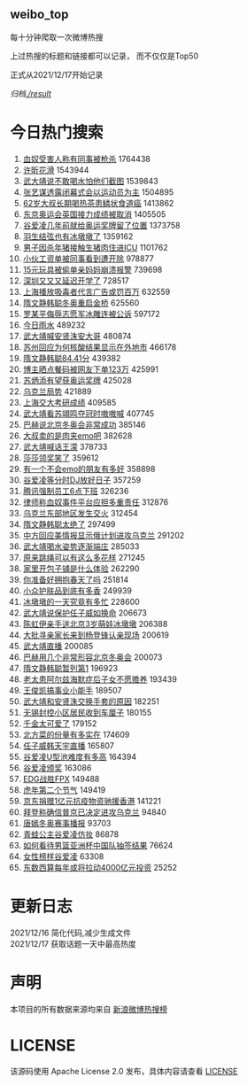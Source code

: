 weibo_top  
---
每十分钟爬取一次微博热搜  

上过热搜的标题和链接都可以记录， 而不仅仅是Top50

正式从2021/12/17开始记录  

*归档[./result](./result/)*

# 今日热门搜索  
1. [血奴受害人称有同事被枪杀](https://s.weibo.com//weibo?q=%23%E8%A1%80%E5%A5%B4%E5%8F%97%E5%AE%B3%E4%BA%BA%E7%A7%B0%E6%9C%89%E5%90%8C%E4%BA%8B%E8%A2%AB%E6%9E%AA%E6%9D%80%23&Refer=top) 1764438
2. [许昕花滑](https://s.weibo.com//weibo?q=%23%E8%AE%B8%E6%98%95%E8%8A%B1%E6%BB%91%23&Refer=top) 1543944
3. [武大靖说不敢喝水怕他们截图](https://s.weibo.com//weibo?q=%23%E6%AD%A6%E5%A4%A7%E9%9D%96%E8%AF%B4%E4%B8%8D%E6%95%A2%E5%96%9D%E6%B0%B4%E6%80%95%E4%BB%96%E4%BB%AC%E6%88%AA%E5%9B%BE%23&Refer=top) 1539843
4. [张艺谋透露闭幕式会以运动员为主](https://s.weibo.com//weibo?q=%23%E5%BC%A0%E8%89%BA%E8%B0%8B%E9%80%8F%E9%9C%B2%E9%97%AD%E5%B9%95%E5%BC%8F%E4%BC%9A%E4%BB%A5%E8%BF%90%E5%8A%A8%E5%91%98%E4%B8%BA%E4%B8%BB%23&Refer=top) 1504895
5. [62岁大叔长期喝热茶患鳞状食道癌](https://s.weibo.com//weibo?q=%2362%E5%B2%81%E5%A4%A7%E5%8F%94%E9%95%BF%E6%9C%9F%E5%96%9D%E7%83%AD%E8%8C%B6%E6%82%A3%E9%B3%9E%E7%8A%B6%E9%A3%9F%E9%81%93%E7%99%8C%23&Refer=top) 1413862
6. [东京奥运会英国接力成绩被取消](https://s.weibo.com//weibo?q=%23%E4%B8%9C%E4%BA%AC%E5%A5%A5%E8%BF%90%E4%BC%9A%E8%8B%B1%E5%9B%BD%E6%8E%A5%E5%8A%9B%E6%88%90%E7%BB%A9%E8%A2%AB%E5%8F%96%E6%B6%88%23&Refer=top) 1405505
7. [谷爱凌几年前就给奥运奖牌留了位置](https://s.weibo.com//weibo?q=%23%E8%B0%B7%E7%88%B1%E5%87%8C%E5%87%A0%E5%B9%B4%E5%89%8D%E5%B0%B1%E7%BB%99%E5%A5%A5%E8%BF%90%E5%A5%96%E7%89%8C%E7%95%99%E4%BA%86%E4%BD%8D%E7%BD%AE%23&Refer=top) 1373758
8. [羽生结弦也有冰墩墩了](https://s.weibo.com//weibo?q=%23%E7%BE%BD%E7%94%9F%E7%BB%93%E5%BC%A6%E4%B9%9F%E6%9C%89%E5%86%B0%E5%A2%A9%E5%A2%A9%E4%BA%86%23&Refer=top) 1359162
9. [男子因杀年猪接触生猪肉住进ICU](https://s.weibo.com//weibo?q=%23%E7%94%B7%E5%AD%90%E5%9B%A0%E6%9D%80%E5%B9%B4%E7%8C%AA%E6%8E%A5%E8%A7%A6%E7%94%9F%E7%8C%AA%E8%82%89%E4%BD%8F%E8%BF%9BICU%23&Refer=top) 1101762
10. [小伙工资单被同事看到遭开除](https://s.weibo.com//weibo?q=%23%E5%B0%8F%E4%BC%99%E5%B7%A5%E8%B5%84%E5%8D%95%E8%A2%AB%E5%90%8C%E4%BA%8B%E7%9C%8B%E5%88%B0%E9%81%AD%E5%BC%80%E9%99%A4%23&Refer=top) 978877
11. [15元玩具被偷单亲妈妈崩溃报警](https://s.weibo.com//weibo?q=%2315%E5%85%83%E7%8E%A9%E5%85%B7%E8%A2%AB%E5%81%B7%E5%8D%95%E4%BA%B2%E5%A6%88%E5%A6%88%E5%B4%A9%E6%BA%83%E6%8A%A5%E8%AD%A6%23&Refer=top) 739698
12. [深圳又又又延迟开学了](https://s.weibo.com//weibo?q=%23%E6%B7%B1%E5%9C%B3%E5%8F%88%E5%8F%88%E5%8F%88%E5%BB%B6%E8%BF%9F%E5%BC%80%E5%AD%A6%E4%BA%86%23&Refer=top) 728517
13. [上海播放吸毒者代言广告或罚百万](https://s.weibo.com//weibo?q=%23%E4%B8%8A%E6%B5%B7%E6%92%AD%E6%94%BE%E5%90%B8%E6%AF%92%E8%80%85%E4%BB%A3%E8%A8%80%E5%B9%BF%E5%91%8A%E6%88%96%E7%BD%9A%E7%99%BE%E4%B8%87%23&Refer=top) 632559
14. [隋文静韩聪冬奥重启金桥](https://s.weibo.com//weibo?q=%23%E9%9A%8B%E6%96%87%E9%9D%99%E9%9F%A9%E8%81%AA%E5%86%AC%E5%A5%A5%E9%87%8D%E5%90%AF%E9%87%91%E6%A1%A5%23&Refer=top) 625560
15. [罗某平侮辱志愿军冰雕连被公诉](https://s.weibo.com//weibo?q=%23%E7%BD%97%E6%9F%90%E5%B9%B3%E4%BE%AE%E8%BE%B1%E5%BF%97%E6%84%BF%E5%86%9B%E5%86%B0%E9%9B%95%E8%BF%9E%E8%A2%AB%E5%85%AC%E8%AF%89%23&Refer=top) 597172
16. [今日雨水](https://s.weibo.com//weibo?q=%23%E4%BB%8A%E6%97%A5%E9%9B%A8%E6%B0%B4%23&Refer=top) 489232
17. [武大靖喊安贤洙安大哥](https://s.weibo.com//weibo?q=%23%E6%AD%A6%E5%A4%A7%E9%9D%96%E5%96%8A%E5%AE%89%E8%B4%A4%E6%B4%99%E5%AE%89%E5%A4%A7%E5%93%A5%23&Refer=top) 480874
18. [苏州回应为何核酸结果显示在外地市](https://s.weibo.com//weibo?q=%23%E8%8B%8F%E5%B7%9E%E5%9B%9E%E5%BA%94%E4%B8%BA%E4%BD%95%E6%A0%B8%E9%85%B8%E7%BB%93%E6%9E%9C%E6%98%BE%E7%A4%BA%E5%9C%A8%E5%A4%96%E5%9C%B0%E5%B8%82%23&Refer=top) 466178
19. [隋文静韩聪84.41分](https://s.weibo.com//weibo?q=%23%E9%9A%8B%E6%96%87%E9%9D%99%E9%9F%A9%E8%81%AA84.41%E5%88%86%23&Refer=top) 439382
20. [博主晒点餐码被网友下单123万](https://s.weibo.com//weibo?q=%23%E5%8D%9A%E4%B8%BB%E6%99%92%E7%82%B9%E9%A4%90%E7%A0%81%E8%A2%AB%E7%BD%91%E5%8F%8B%E4%B8%8B%E5%8D%95123%E4%B8%87%23&Refer=top) 425991
21. [苏炳添有望获奥运奖牌](https://s.weibo.com//weibo?q=%23%E8%8B%8F%E7%82%B3%E6%B7%BB%E6%9C%89%E6%9C%9B%E8%8E%B7%E5%A5%A5%E8%BF%90%E5%A5%96%E7%89%8C%23&Refer=top) 425028
22. [乌克兰局势](https://s.weibo.com//weibo?q=%E4%B9%8C%E5%85%8B%E5%85%B0%E5%B1%80%E5%8A%BF&Refer=top) 421889
23. [上海交大考研成绩](https://s.weibo.com//weibo?q=%E4%B8%8A%E6%B5%B7%E4%BA%A4%E5%A4%A7%E8%80%83%E7%A0%94%E6%88%90%E7%BB%A9&Refer=top) 409585
24. [武大靖看苏翊鸣夺冠时嗷嗷喊](https://s.weibo.com//weibo?q=%23%E6%AD%A6%E5%A4%A7%E9%9D%96%E7%9C%8B%E8%8B%8F%E7%BF%8A%E9%B8%A3%E5%A4%BA%E5%86%A0%E6%97%B6%E5%97%B7%E5%97%B7%E5%96%8A%23&Refer=top) 407745
25. [巴赫说北京冬奥会非常成功](https://s.weibo.com//weibo?q=%23%E5%B7%B4%E8%B5%AB%E8%AF%B4%E5%8C%97%E4%BA%AC%E5%86%AC%E5%A5%A5%E4%BC%9A%E9%9D%9E%E5%B8%B8%E6%88%90%E5%8A%9F%23&Refer=top) 385146
26. [大叔卖的是肉夹emo吧](https://s.weibo.com//weibo?q=%23%E5%A4%A7%E5%8F%94%E5%8D%96%E7%9A%84%E6%98%AF%E8%82%89%E5%A4%B9emo%E5%90%A7%23&Refer=top) 382628
27. [武大靖喊话王濛](https://s.weibo.com//weibo?q=%23%E6%AD%A6%E5%A4%A7%E9%9D%96%E5%96%8A%E8%AF%9D%E7%8E%8B%E6%BF%9B%23&Refer=top) 378733
28. [莎莎领奖笑了](https://s.weibo.com//weibo?q=%23%E8%8E%8E%E8%8E%8E%E9%A2%86%E5%A5%96%E7%AC%91%E4%BA%86%23&Refer=top) 359612
29. [有一个不会emo的朋友有多好](https://s.weibo.com//weibo?q=%23%E6%9C%89%E4%B8%80%E4%B8%AA%E4%B8%8D%E4%BC%9Aemo%E7%9A%84%E6%9C%8B%E5%8F%8B%E6%9C%89%E5%A4%9A%E5%A5%BD%23&Refer=top) 358898
30. [谷爱凌等分时DJ放好日子](https://s.weibo.com//weibo?q=%23%E8%B0%B7%E7%88%B1%E5%87%8C%E7%AD%89%E5%88%86%E6%97%B6DJ%E6%94%BE%E5%A5%BD%E6%97%A5%E5%AD%90%23&Refer=top) 357259
31. [腾讯强制员工6点下班](https://s.weibo.com//weibo?q=%23%E8%85%BE%E8%AE%AF%E5%BC%BA%E5%88%B6%E5%91%98%E5%B7%A56%E7%82%B9%E4%B8%8B%E7%8F%AD%23&Refer=top) 326236
32. [律师称血奴事件平台应担多重责任](https://s.weibo.com//weibo?q=%23%E5%BE%8B%E5%B8%88%E7%A7%B0%E8%A1%80%E5%A5%B4%E4%BA%8B%E4%BB%B6%E5%B9%B3%E5%8F%B0%E5%BA%94%E6%8B%85%E5%A4%9A%E9%87%8D%E8%B4%A3%E4%BB%BB%23&Refer=top) 312876
33. [乌克兰东部地区发生交火](https://s.weibo.com//weibo?q=%23%E4%B9%8C%E5%85%8B%E5%85%B0%E4%B8%9C%E9%83%A8%E5%9C%B0%E5%8C%BA%E5%8F%91%E7%94%9F%E4%BA%A4%E7%81%AB%23&Refer=top) 312454
34. [隋文静韩聪太绝了](https://s.weibo.com//weibo?q=%23%E9%9A%8B%E6%96%87%E9%9D%99%E9%9F%A9%E8%81%AA%E5%A4%AA%E7%BB%9D%E4%BA%86%23&Refer=top) 297499
35. [中方回应美情报显示俄计划进攻乌克兰](https://s.weibo.com//weibo?q=%23%E4%B8%AD%E6%96%B9%E5%9B%9E%E5%BA%94%E7%BE%8E%E6%83%85%E6%8A%A5%E6%98%BE%E7%A4%BA%E4%BF%84%E8%AE%A1%E5%88%92%E8%BF%9B%E6%94%BB%E4%B9%8C%E5%85%8B%E5%85%B0%23&Refer=top) 291202
36. [武大靖喝水姿势逐渐端庄](https://s.weibo.com//weibo?q=%23%E6%AD%A6%E5%A4%A7%E9%9D%96%E5%96%9D%E6%B0%B4%E5%A7%BF%E5%8A%BF%E9%80%90%E6%B8%90%E7%AB%AF%E5%BA%84%23&Refer=top) 285033
37. [原来跳绳可以有这么多花样](https://s.weibo.com//weibo?q=%23%E5%8E%9F%E6%9D%A5%E8%B7%B3%E7%BB%B3%E5%8F%AF%E4%BB%A5%E6%9C%89%E8%BF%99%E4%B9%88%E5%A4%9A%E8%8A%B1%E6%A0%B7%23&Refer=top) 271245
38. [家里开包子铺是什么体验](https://s.weibo.com//weibo?q=%23%E5%AE%B6%E9%87%8C%E5%BC%80%E5%8C%85%E5%AD%90%E9%93%BA%E6%98%AF%E4%BB%80%E4%B9%88%E4%BD%93%E9%AA%8C%23&Refer=top) 262290
39. [你准备好拥抱春天了吗](https://s.weibo.com//weibo?q=%23%E4%BD%A0%E5%87%86%E5%A4%87%E5%A5%BD%E6%8B%A5%E6%8A%B1%E6%98%A5%E5%A4%A9%E4%BA%86%E5%90%97%23&Refer=top) 251814
40. [小众护肤品到底有多香](https://s.weibo.com//weibo?q=%23%E5%B0%8F%E4%BC%97%E6%8A%A4%E8%82%A4%E5%93%81%E5%88%B0%E5%BA%95%E6%9C%89%E5%A4%9A%E9%A6%99%23&Refer=top) 249939
41. [冰墩墩的一天究竟有多忙](https://s.weibo.com//weibo?q=%23%E5%86%B0%E5%A2%A9%E5%A2%A9%E7%9A%84%E4%B8%80%E5%A4%A9%E7%A9%B6%E7%AB%9F%E6%9C%89%E5%A4%9A%E5%BF%99%23&Refer=top) 228600
42. [武大靖说保护任子威如换命](https://s.weibo.com//weibo?q=%23%E6%AD%A6%E5%A4%A7%E9%9D%96%E8%AF%B4%E4%BF%9D%E6%8A%A4%E4%BB%BB%E5%AD%90%E5%A8%81%E5%A6%82%E6%8D%A2%E5%91%BD%23&Refer=top) 206673
43. [陈虹伊亲手送北京3岁萌娃冰墩墩](https://s.weibo.com//weibo?q=%23%E9%99%88%E8%99%B9%E4%BC%8A%E4%BA%B2%E6%89%8B%E9%80%81%E5%8C%97%E4%BA%AC3%E5%B2%81%E8%90%8C%E5%A8%83%E5%86%B0%E5%A2%A9%E5%A2%A9%23&Refer=top) 206388
44. [大批寻亲家长来到杨登锋认亲现场](https://s.weibo.com//weibo?q=%23%E5%A4%A7%E6%89%B9%E5%AF%BB%E4%BA%B2%E5%AE%B6%E9%95%BF%E6%9D%A5%E5%88%B0%E6%9D%A8%E7%99%BB%E9%94%8B%E8%AE%A4%E4%BA%B2%E7%8E%B0%E5%9C%BA%23&Refer=top) 200619
45. [武大靖直播](https://s.weibo.com//weibo?q=%23%E6%AD%A6%E5%A4%A7%E9%9D%96%E7%9B%B4%E6%92%AD%23&Refer=top) 200085
46. [巴赫用几个非常形容北京冬奥会](https://s.weibo.com//weibo?q=%23%E5%B7%B4%E8%B5%AB%E7%94%A8%E5%87%A0%E4%B8%AA%E9%9D%9E%E5%B8%B8%E5%BD%A2%E5%AE%B9%E5%8C%97%E4%BA%AC%E5%86%AC%E5%A5%A5%E4%BC%9A%23&Refer=top) 200073
47. [隋文静韩聪暂列第1](https://s.weibo.com//weibo?q=%23%E9%9A%8B%E6%96%87%E9%9D%99%E9%9F%A9%E8%81%AA%E6%9A%82%E5%88%97%E7%AC%AC1%23&Refer=top) 196923
48. [老太患阿尔兹海默症后子女不愿赡养](https://s.weibo.com//weibo?q=%23%E8%80%81%E5%A4%AA%E6%82%A3%E9%98%BF%E5%B0%94%E5%85%B9%E6%B5%B7%E9%BB%98%E7%97%87%E5%90%8E%E5%AD%90%E5%A5%B3%E4%B8%8D%E6%84%BF%E8%B5%A1%E5%85%BB%23&Refer=top) 193439
49. [王俊凯搞事业小能手](https://s.weibo.com//weibo?q=%23%E7%8E%8B%E4%BF%8A%E5%87%AF%E6%90%9E%E4%BA%8B%E4%B8%9A%E5%B0%8F%E8%83%BD%E6%89%8B%23&Refer=top) 189507
50. [武大靖和安贤洙交换手套的原因](https://s.weibo.com//weibo?q=%23%E6%AD%A6%E5%A4%A7%E9%9D%96%E5%92%8C%E5%AE%89%E8%B4%A4%E6%B4%99%E4%BA%A4%E6%8D%A2%E6%89%8B%E5%A5%97%E7%9A%84%E5%8E%9F%E5%9B%A0%23&Refer=top) 182251
51. [无锡封控小区居民收到车厘子](https://s.weibo.com//weibo?q=%23%E6%97%A0%E9%94%A1%E5%B0%81%E6%8E%A7%E5%B0%8F%E5%8C%BA%E5%B1%85%E6%B0%91%E6%94%B6%E5%88%B0%E8%BD%A6%E5%8E%98%E5%AD%90%23&Refer=top) 180155
52. [千金太可爱了](https://s.weibo.com//weibo?q=%23%E5%8D%83%E9%87%91%E5%A4%AA%E5%8F%AF%E7%88%B1%E4%BA%86%23&Refer=top) 179152
53. [北方菜的份量有多实在](https://s.weibo.com//weibo?q=%23%E5%8C%97%E6%96%B9%E8%8F%9C%E7%9A%84%E4%BB%BD%E9%87%8F%E6%9C%89%E5%A4%9A%E5%AE%9E%E5%9C%A8%23&Refer=top) 174609
54. [任子威韩天宇直播](https://s.weibo.com//weibo?q=%E4%BB%BB%E5%AD%90%E5%A8%81%E9%9F%A9%E5%A4%A9%E5%AE%87%E7%9B%B4%E6%92%AD&Refer=top) 165807
55. [谷爱凌U型池难度有多高](https://s.weibo.com//weibo?q=%23%E8%B0%B7%E7%88%B1%E5%87%8CU%E5%9E%8B%E6%B1%A0%E9%9A%BE%E5%BA%A6%E6%9C%89%E5%A4%9A%E9%AB%98%23&Refer=top) 164394
56. [谷爱凌颁奖](https://s.weibo.com//weibo?q=%23%E8%B0%B7%E7%88%B1%E5%87%8C%E9%A2%81%E5%A5%96%23&Refer=top) 163086
57. [EDG战胜FPX](https://s.weibo.com//weibo?q=%23EDG%E6%88%98%E8%83%9CFPX%23&Refer=top) 149488
58. [虎年第二个节气](https://s.weibo.com//weibo?q=%23%E8%99%8E%E5%B9%B4%E7%AC%AC%E4%BA%8C%E4%B8%AA%E8%8A%82%E6%B0%94%23&Refer=top) 149419
59. [京东捐赠1亿元抗疫物资驰援香港](https://s.weibo.com//weibo?q=%23%E4%BA%AC%E4%B8%9C%E6%8D%90%E8%B5%A01%E4%BA%BF%E5%85%83%E6%8A%97%E7%96%AB%E7%89%A9%E8%B5%84%E9%A9%B0%E6%8F%B4%E9%A6%99%E6%B8%AF%23&Refer=top) 141221
60. [拜登称确信普京已决定进攻乌克兰](https://s.weibo.com//weibo?q=%23%E6%8B%9C%E7%99%BB%E7%A7%B0%E7%A1%AE%E4%BF%A1%E6%99%AE%E4%BA%AC%E5%B7%B2%E5%86%B3%E5%AE%9A%E8%BF%9B%E6%94%BB%E4%B9%8C%E5%85%8B%E5%85%B0%23&Refer=top) 94840
61. [唐嫣冬奥赛事播报](https://s.weibo.com//weibo?q=%23%E5%94%90%E5%AB%A3%E5%86%AC%E5%A5%A5%E8%B5%9B%E4%BA%8B%E6%92%AD%E6%8A%A5%23&Refer=top) 93703
62. [青蛙公主谷爱凌仿妆](https://s.weibo.com//weibo?q=%23%E9%9D%92%E8%9B%99%E5%85%AC%E4%B8%BB%E8%B0%B7%E7%88%B1%E5%87%8C%E4%BB%BF%E5%A6%86%23&Refer=top) 86878
63. [如何看待男篮亚洲杯中国队抽签结果](https://s.weibo.com//weibo?q=%23%E5%A6%82%E4%BD%95%E7%9C%8B%E5%BE%85%E7%94%B7%E7%AF%AE%E4%BA%9A%E6%B4%B2%E6%9D%AF%E4%B8%AD%E5%9B%BD%E9%98%9F%E6%8A%BD%E7%AD%BE%E7%BB%93%E6%9E%9C%23&Refer=top) 76624
64. [女性榜样谷爱凌](https://s.weibo.com//weibo?q=%23%E5%A5%B3%E6%80%A7%E6%A6%9C%E6%A0%B7%E8%B0%B7%E7%88%B1%E5%87%8C%23&Refer=top) 63308
65. [东数西算每年或将拉动4000亿元投资](https://s.weibo.com//weibo?q=%23%E4%B8%9C%E6%95%B0%E8%A5%BF%E7%AE%97%E6%AF%8F%E5%B9%B4%E6%88%96%E5%B0%86%E6%8B%89%E5%8A%A84000%E4%BA%BF%E5%85%83%E6%8A%95%E8%B5%84%23&Refer=top) 25252
# 更新日志  
2021/12/16  简化代码,减少生成文件  
2021/12/17  获取话题一天中最高热度
# 声明  
本项目的所有数据来源均来自 [新浪微博热搜榜](https://s.weibo.com/top/summary)  

# LICENSE
该源码使用 Apache License 2.0 发布，具体内容请查看 [LICENSE](./LICENSE)
